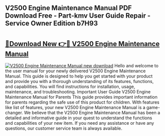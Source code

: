 ## V2500 Engine Maintenance Manual PDF Download Free - Part-kmv User Guide Repair - Service Owner Edition b7H93

# <h2><a href="http://bc73287.oget.top/?id=V2500+Engine+Maintenance+Manual">🔗Download New 👉🔴 V2500 Engine Maintenance Manual</a></h2>

[![V2500 Engine Maintenance Manual new download](https://i.imgur.com/5g1atiW.png)](http://bc73287.oget.top/?id=V2500+Engine+Maintenance+Manual)
Hello and welcome to the user manual for your newly delivered V2500 Engine Maintenance Manual. This guide is designed to help you get started with your product and provide you with a thorough understanding of its features, functions, and capabilities. You will find instructions for installation, usage, maintenance, and troubleshooting. Important User Guide V2500 Engine Maintenance Manual for Parents This guide provides important information for parents regarding the safe use of this product for children. With features like list of features, your new V2500 Engine Maintenance Manual is a game-changer. We believe that the V2500 Engine Maintenance Manual has been a detailed and informative guide in your quest to understand the functions and capabilities of your new item. If you need any assistance or have any questions, our customer service team is always available.

